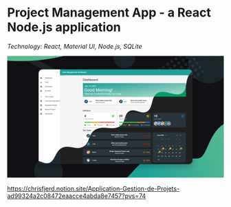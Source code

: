 <h1>Project Management App - a React Node.js application</h1>

<i>Technology: React, Material UI, Node.js, SQLite</i> <br/>

![alt text](https://raw.githubusercontent.com/Fjerdingstad/portfolio/main/React/Project%20Management%20App/thumbnail.png)

https://chrisfjerd.notion.site/Application-Gestion-de-Projets-ad99324a2c08472eaacce4abda8e7457?pvs=74
